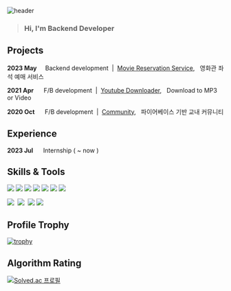![header](https://capsule-render.vercel.app/api?type=waving&color=gradient&height=150&section=header&text=SeyeongLee&fontSize=40&fontAlign=78&fontAlignY=38)

> ### Hi, I'm Backend Developer

<!-- ### 안녕하세요 👋 -->
<!-- Github Rank -->
<!-- ![Anurag's GitHub stats](https://github-readme-stats.vercel.app/api?username=ys200209&&show_icons=true&theme=tokyonight) -->

<!-- Most Languages -->
<!-- [![Top Langs](https://github-readme-stats.vercel.app/api/top-langs/?username=ys200209&theme=tokyonight)](https://github.com/anuraghazra/github-readme-stats) -->

## Projects

**2023 May**&nbsp;&nbsp;&nbsp;&nbsp;&nbsp;Backend development &nbsp;|&nbsp; [Movie Reservation Service](https://github.com/ys200209/Movie-Reservation-Service),&nbsp;&nbsp; 영화관 좌석 예매 서비스

**2021 Apr** &nbsp;&nbsp;&nbsp;&nbsp;&nbsp;F/B development &nbsp;|&nbsp; [Youtube Downloader](https://github.com/ys200209/Youtube-Downloader),&nbsp;&nbsp; Download to MP3 or Video

**2020 Oct** &nbsp;&nbsp;&nbsp;&nbsp;&nbsp;F/B development &nbsp;|&nbsp; [Community](#),&nbsp;&nbsp; 파이어베이스 기반 교내 커뮤니티


## Experience

**2023 Jul**&nbsp;&nbsp;&nbsp;&nbsp;&nbsp; Internship ( ~ now )


## Skills & Tools

<img src="https://img.shields.io/badge/Java-A9BCF5?style=flat&logo=OpenJDK&logoColor=white"/></a>
<img src="https://img.shields.io/badge/SpringBoot-A9BCF5?style=flat&logo=SpringBoot&logoColor=white"/></a>
<img src="https://img.shields.io/badge/Python-A9BCF5?style=flat&logo=Python&logoColor=white"/></a>
<img src="https://img.shields.io/badge/Flask-A9BCF5?style=flat&logo=Flask&logoColor=white"/></a>
<img src="https://img.shields.io/badge/MariaDB-A9BCF5?style=flat&logo=MySQL&logoColor=white"/></a>
<img src="https://img.shields.io/badge/Docker-A9BCF5?style=flat&logo=Docker&logoColor=white"/></a>
<img src="https://img.shields.io/badge/Github Actions-A9BCF5?style=flat&logo=GithubActions&logoColor=white"/></a>


<img src="https://img.shields.io/badge/Figma-F5ECCE?style=flat-square&logo=figma&logoColor=black"/>&nbsp;
<img src="https://img.shields.io/badge/Slack-F5ECCE?style=flat-square&logo=slack&logoColor=black"/>&nbsp;
<img src="https://img.shields.io/badge/Notion-F5ECCE?style=flat&logo=Notion&logoColor=white"/></a>
<img src="https://img.shields.io/badge/Discord-F5ECCE?style=flat&logo=DiscordlogoColor=white"/></a>

## Profile Trophy
[![trophy](https://github-profile-trophy.vercel.app/?username=Hugh-KR&theme=onedark&column=7&row=1&margin-w=15)](https://github.com/ryo-ma/github-profile-trophy)


## Algorithm Rating
<!-- BOJ Tier -->
[![Solved.ac
프로필](http://mazassumnida.wtf/api/v2/generate_badge?boj=ys200209)](https://solved.ac/ys200209)



<!--
**ys200209/ys200209** is a ✨ _special_ ✨ repository because its `README.md` (this file) appears on your GitHub profile.

Here are some ideas to get you started:

- 🔭 I’m currently working on ...
- 🌱 I’m currently learning ...
- 👯 I’m looking to collaborate on ...
- 🤔 I’m looking for help with ...
- 💬 Ask me about ...
- 📫 How to reach me: ...
- 😄 Pronouns: ...
- ⚡ Fun fact: ...
-->
